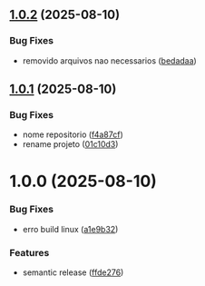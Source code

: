 ## [1.0.2](https://github.com/Alexssmusica/pdf-extractor-data/compare/v1.0.1...v1.0.2) (2025-08-10)


### Bug Fixes

* removido arquivos nao necessarios ([bedadaa](https://github.com/Alexssmusica/pdf-extractor-data/commit/bedadaa741146e9321e62d8f5d8dae97e4892545))

## [1.0.1](https://github.com/Alexssmusica/pdf-extractor-data/compare/v1.0.0...v1.0.1) (2025-08-10)


### Bug Fixes

* nome repositorio ([f4a87cf](https://github.com/Alexssmusica/pdf-extractor-data/commit/f4a87cf76dae20b8eb5fc88745b842908287c75a))
* rename projeto ([01c10d3](https://github.com/Alexssmusica/pdf-extractor-data/commit/01c10d34474e2eea73269cec33168ebb220159d1))

# 1.0.0 (2025-08-10)


### Bug Fixes

* erro build linux ([a1e9b32](https://github.com/Alexssmusica/pdf-extractor/commit/a1e9b32c7c83d24def1370f292e85a6e57891b93))


### Features

* semantic release ([ffde276](https://github.com/Alexssmusica/pdf-extractor/commit/ffde276ad3214cbe1d7ec8436deddcae23365e8c))
